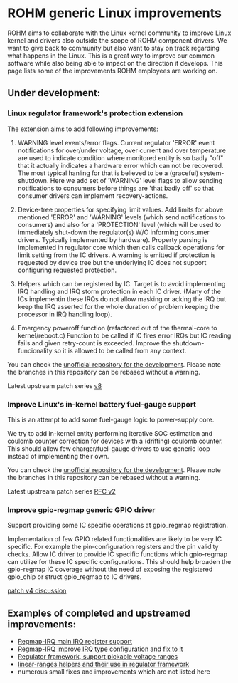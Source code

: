 # ROHM generic Linux improvements

ROHM aims to collaborate with the Linux kernel community to improve Linux kernel and drivers also outside the scope of ROHM component drivers. We want to give back to community but also want to stay on track regarding what happens in the Linux. This is a great way to improve our common software while also being able to impact on the direction it develops. This page lists some of the improvements ROHM employees are working on.

## Under development:
### Linux regulator framework's protection extension

The extension aims to add following improvements:

1. WARNING level events/error flags.
	Current regulator 'ERROR' event notifications for over/under voltage, over current and over temperature are used to indicate
	condition where monitored entity is so badly "off" that it actually indicates a hardware error which can not be recovered. The most
	typical hanling for that is believed to be a (graceful) system-shutdown. Here we add set of 'WARNING' level flags to allow
	sending notifications to consumers before things are 'that badly off' so that consumer drivers can implement recovery-actions.

2. Device-tree properties for specifying limit values.
	Add limits for above mentioned 'ERROR' and 'WARNING' levels (which send notifications to consumers) and also for a 'PROTECTION' level
	(which will be used to immediately shut-down the regulator(s) W/O informing consumer drivers. Typically implemented by hardware).
	Property parsing is implemented in regulator core which then calls callback operations for limit setting from the IC drivers. A
	warning is emitted if protection is requested by device tree but the underlying IC does not support configuring requested protection.

3. Helpers which can be registered by IC.
	Target is to avoid implementing IRQ handling and IRQ storm protection in each IC driver. (Many of the ICs implementin these IRQs do not allow
	masking or acking the IRQ but keep the IRQ asserted for the whole duration of problem keeping the processor in IRQ handling loop).

4. Emergency poweroff function (refactored out of the thermal-core to kernel/reboot.c)
	 Function to be called if IC fires error IRQs but IC reading fails and given retry-count is exceeded. Improve the shutdown-funcionality so it is allowed to be called from any context.

You can check the [unofficial repository for the development](https://github.com/M-Vaittinen/linux/releases/tag/sent-regu-limits-bd9576-v8).
Please note the branches in this repository can be rebased without a warning.

Latest upstream patch series [v8](https://lore.kernel.org/lkml/cover.1618832466.git.matti.vaittinen@fi.rohmeurope.com/)

### Improve Linux's in-kernel battery fuel-gauge support

This is an attempt to add some fuel-gauge logic to power-supply core.

We try to add in-kernel entity performing iterative SOC estimation and coulomb counter correction for devices with a (drifting) coulomb
counter. This should allow few charger/fuel-gauge drivers to use generic loop instead of implementing their own.

You can check the [unofficial repository for the development](https://github.com/M-Vaittinen/linux/tree/swgauge-dev).
Please note the branches in this repository can be rebased without a warning.

Latest upstream patch series [RFC v2](https://lore.kernel.org/lkml/cover.1607085199.git.matti.vaittinen@fi.rohmeurope.com/)

### Improve gpio-regmap generic GPIO driver

Support providing some IC specific operations at gpio_regmap registration.

Implementation of few GPIO related functionalities are likely to be
very IC specific. For example the pin-configuration registers and the
pin validity checks. Allow IC driver to provide IC specific functions
which gpio-regmap can utilize for these IC specific configurations.
This should help broaden the gpio-regmap IC coverage without the need
of exposing the registered gpio_chip or struct gpio_regmap to IC drivers.

[patch v4 discussion](https://lore.kernel.org/lkml/cover.1622008846.git.matti.vaittinen@fi.rohmeurope.com/)


## Examples of completed and upstreamed improvements:
- [Regmap-IRQ main IRQ register support](https://lore.kernel.org/lkml/20190123175732.298F51127ABA@debutante.sirena.org.uk/)
- [Regmap-IRQ improve IRQ type configuration](https://lore.kernel.org/lkml/20181218115931.GA21253@localhost.localdomain/) and [fix to it](https://lore.kernel.org/lkml/20181227084443.GA23991@localhost.localdomain/)
- [Regulator framework, support pickable voltage ranges](https://git.kernel.org/pub/scm/linux/kernel/git/torvalds/linux.git/commit/?id=18e4b55fbd2069cee51ef9660b35c65ec13bee6d)
- [linear-ranges helpers and their use in regulator framework](https://lore.kernel.org/lkml/20200601122156.GC45647@sirena.org.uk/)
- numerous small fixes and improvements which are not listed here


